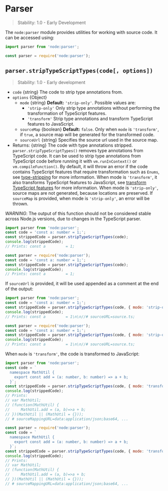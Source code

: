 # Parser

<!--introduced_in=REPLACEME-->

> Stability: 1.0 - Early Development

<!-- source_link=lib/parser.js -->

The `node:parser` module provides utilities for working with source code. It can be accessed using:

```mjs
import parser from 'node:parser';
```

```cjs
const parser = require('node:parser');
```

## `parser.stripTypeScriptTypes(code[, options])`

<!-- YAML
added: REPLACEME
-->

> Stability: 1.0 - Early development

* `code` {string} The code to strip type annotations from.
* `options` {Object}
  * `mode` {string} **Default:** `'strip-only'`. Possible values are:
    * `'strip-only'` Only strip type annotations without performing the transformation of TypeScript features.
    * `'transform'` Strip type annotations and transform TypeScript features to JavaScript.
  * `sourceMap` {boolean} **Default:** `false`. Only when `mode` is `'transform'`, if `true`, a source map
    will be generated for the transformed code.
  * `sourceUrl` {string}  Specifies the source url used in the source map.
* Returns: {string} The code with type annotations stripped.
  `parser.stripTypeScriptTypes()` removes type annotations from TypeScript code. It
  can be used to strip type annotations from TypeScript code before running it
  with `vm.runInContext()` or `vm.compileFunction()`.
  By default, it will throw an error if the code contains TypeScript features
  that require transformation such as `Enums`,
  see [type-stripping][] for more information.
  When mode is `'transform'`, it also transforms TypeScript features to JavaScript,
  see [transform TypeScript features][] for more information.
  When mode is `'strip-only'`, source maps are not generated, because locations are preserved.
  If `sourceMap` is provided, when mode is `'strip-only'`, an error will be thrown.

_WARNING_: The output of this function should not be considered stable across Node.js versions,
due to changes in the TypeScript parser.

```mjs
import parser from 'node:parser';
const code = 'const a: number = 1;';
const strippedCode = parser.stripTypeScriptTypes(code);
console.log(strippedCode);
// Prints: const a         = 1;
```

```cjs
const parser = require('node:parser');
const code = 'const a: number = 1;';
const strippedCode = parser.stripTypeScriptTypes(code);
console.log(strippedCode);
// Prints: const a         = 1;
```

If `sourceUrl` is provided, it will be used appended as a comment at the end of the output:

```mjs
import parser from 'node:parser';
const code = 'const a: number = 1;';
const strippedCode = parser.stripTypeScriptTypes(code, { mode: 'strip-only', sourceUrl: 'source.ts' });
console.log(strippedCode);
// Prints: const a         = 1\n\n//# sourceURL=source.ts;
```

```cjs
const parser = require('node:parser');
const code = 'const a: number = 1;';
const strippedCode = parser.stripTypeScriptTypes(code, { mode: 'strip-only', sourceUrl: 'source.ts' });
console.log(strippedCode);
// Prints: const a         = 1\n\n//# sourceURL=source.ts;
```

When `mode` is `'transform'`, the code is transformed to JavaScript:

```mjs
import parser from 'node:parser';
const code = `
  namespace MathUtil {
    export const add = (a: number, b: number) => a + b;
  }`;
const strippedCode = parser.stripTypeScriptTypes(code, { mode: 'transform', sourceMap: true });
console.log(strippedCode);
// Prints:
// var MathUtil;
// (function(MathUtil) {
//     MathUtil.add = (a, b)=>a + b;
// })(MathUtil || (MathUtil = {}));
// # sourceMappingURL=data:application/json;base64, ...
```

```cjs
const parser = require('node:parser');
const code = `
  namespace MathUtil {
    export const add = (a: number, b: number) => a + b;
  }`;
const strippedCode = parser.stripTypeScriptTypes(code, { mode: 'transform', sourceMap: true });
console.log(strippedCode);
// Prints:
// var MathUtil;
// (function(MathUtil) {
//     MathUtil.add = (a, b)=>a + b;
// })(MathUtil || (MathUtil = {}));
// # sourceMappingURL=data:application/json;base64, ...
```

[transform TypeScript features]: typescript.md#typescript-features
[type-stripping]: typescript.md#type-stripping
